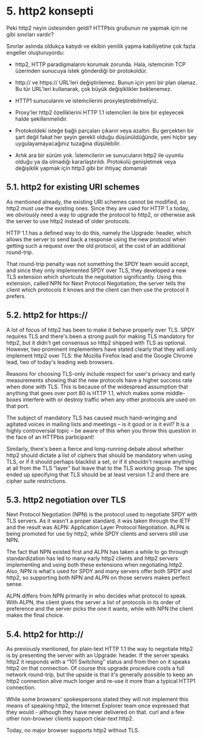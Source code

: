 # 5. http2 konsepti

Peki http2 neyin üstesinden geldi? HTTPbis grubunun ne yapmak için ne gibi sınırları vardır?

Sınırlar aslında oldukça katıydı ve ekibin yenilik yapma kabiliyetine çok fazla engeller oluşturuyordu:

- http2, HTTP paradigmalarını korumak zorunda. Hala, istemcinin TCP üzerinden sunucuya istek gönderdiği bir protokoldür.

- http:// ve https:// URL'leri değiştirilemez. Bunun için yeni bir plan olamaz. Bu tür URL'leri kullanarak, çok büyük değişiklikler beklenemez.

- HTTP1 sunucularını ve istemcilerini proxyleştirebilmeliyiz.

- Proxy'ler http2 özelliklerini HTTP 1.1 istemcileri ile bire bir eşleyecek halde şekillenmelidir.

- Protokoldeki isteğe bağlı parçaları çıkarın veya azaltın. Bu gerçekten bir şart değil fakat her şeyin gerekli olduğu düşünüldüğünde, yeni hiçbir şey uygulayamayacağınız tuzağına düşülebilir.

- Artık ara bir sürüm yok. İstemcilerin ve sunucuların http2 ile uyumlu olduğu ya da olmadığı kararlaştırıldı. Protokolü genişletmek veya değişiklik yapmak için http3 gibi bir ihtiyaç domamalı

## 5.1. http2 for existing URI schemes

As mentioned already, the existing URI schemes cannot be modified, so http2 must use the existing ones. Since they are used for HTTP 1.x today, we obviously need a way to upgrade the protocol to http2, or otherwise ask the server to use http2 instead of older protocols.

HTTP 1.1 has a defined way to do this, namely the Upgrade: header, which allows the server to send back a response using the new protocol when getting such a request over the old protocol, at the cost of an additional round-trip.

That round-trip penalty was not something the SPDY team would accept, and since they only implemented SPDY over TLS, they developed a new TLS extension which shortcuts the negotiation significantly. Using this extension, called NPN for Next Protocol Negotiation, the server tells the client which protocols it knows and the client can then use the protocol it prefers.

## 5.2. http2 for https://

A lot of focus of http2 has been to make it behave properly over TLS. SPDY requires TLS and there's been a strong push for making TLS mandatory for http2, but it didn't get consensus so http2 shipped with TLS as optional. However, two prominent implementers have stated clearly that they will only implement http2 over TLS: the Mozilla Firefox lead and the Google Chrome lead, two of today's leading web browsers.

Reasons for choosing TLS-only include respect for user's privacy and early measurements showing that the new protocols have a higher success rate when done with TLS. This is because of the widespread assumption that anything that goes over port 80 is HTTP 1.1, which makes some middle-boxes interfere with or destroy traffic when any other protocols are used on that port.

The subject of mandatory TLS has caused much hand-wringing and agitated
voices in mailing lists and meetings – is it good or is it evil? It is a highly
controversial topic – be aware of this when you throw this question in the face
of an HTTPbis participant!

Similarly, there's been a fierce and long-running debate about whether http2 should dictate a list of ciphers that should be mandatory when using TLS, or if it should perhaps blacklist a set, or if it shouldn't require anything at all from the TLS “layer” but leave that to the TLS working group. The spec ended up specifying that TLS should be at least version 1.2 and there are cipher suite restrictions.

## 5.3. http2 negotiation over TLS

Next Protocol Negotiation (NPN) is the protocol used to negotiate SPDY with TLS servers. As it wasn't a proper standard, it was taken through the IETF and the result was ALPN: Application Layer Protocol Negotiation. ALPN is being promoted for use by http2, while SPDY clients and servers still use NPN.

The fact that NPN existed first and ALPN has taken a while to go through standardization has led to many early http2 clients and http2 servers implementing and using both these extensions when negotiating http2. Also, NPN is what's used for SPDY and many servers offer both SPDY and http2, so supporting both NPN and ALPN on those servers makes perfect sense.

ALPN differs from NPN primarily in who decides what protocol to speak. With ALPN, the client gives the server a list of protocols in its order of preference and the server picks the one it wants, while with NPN the client makes the final choice.

## 5.4. http2 for http://

As previously mentioned, for plain-text HTTP 1.1 the way to negotiate
http2 is by presenting the server with an Upgrade: header. If the server speaks
http2 it responds with a “101 Switching” status and from then on it speaks
http2 on that connection. Of course this upgrade procedure
costs a full network round-trip, but the upside is that it's generally possible to 
keep an http2 connection alive much longer and re-use it more than a typical HTTP1
connection.

While some browsers' spokespersons stated they will not implement this means
of speaking http2, the Internet Explorer team once expressed that they would -
although they have never delivered on that. curl and a few other non-browser
clients support clear-text http2.

Today, no major browser supports http2 without TLS.
